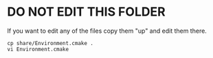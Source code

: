 # DO NOT EDIT THIS FOLDER

If you want to edit any of the files copy them "up" and edit them there.

```
cp share/Environment.cmake .
vi Environment.cmake
```
